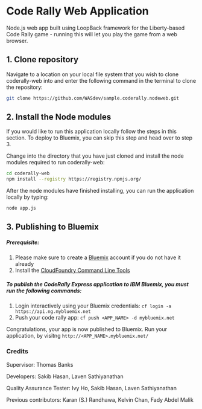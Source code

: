# Code Rally Web Application

Node.js web app built using LoopBack framework for the Liberty-based Code Rally game - running this will let you play the game from a web browser.

## 1. Clone repository

Navigate to a location on your local file system that you wish to clone coderally-web into and enter the following command in the terminal to clone the repository:

```bash
git clone https://github.com/WASdev/sample.coderally.nodeweb.git
```

## 2. Install the Node modules

If you would like to run this application locally follow the steps in this section. To deploy to Bluemix, you can skip this step and head over to step 3.

Change into the directory that you have just cloned and install the node modules required to run coderally-web:

```bash
cd coderally-web
npm install --registry https://registry.npmjs.org/
```

After the node modules have finished installing, you can run the application locally by typing:

```bash
node app.js
```

## 3. Publishing to Bluemix

##### Prerequisite:
1. Please make sure to create a [Bluemix](https://console.ng.bluemix.net/) account if you do not have it already
2. Install the [CloudFoundry Command Line Tools](https://github.com/cloudfoundry/cli/releases)

##### To publish the CodeRally Express application to IBM Bluemix, you must run the following commands:
1. Login interactively using your Bluemix credentials: `cf login -a https://api.ng.mybluemix.net`
2. Push your code rally app: `cf push <APP_NAME> -d mybluemix.net`

Congratulations, your app is now published to Bluemix. Run your application, by visitng `http://<APP_NAME>.mybluemix.net/`

### Credits

Supervisor: Thomas Banks

Developers: Sakib Hasan, Laven Sathiyanathan

Quality Assurance Tester: Ivy Ho, Sakib Hasan, Laven Sathiyanathan

Previous contributors: Karan (S.) Randhawa, Kelvin Chan, Fady Abdel Malik
